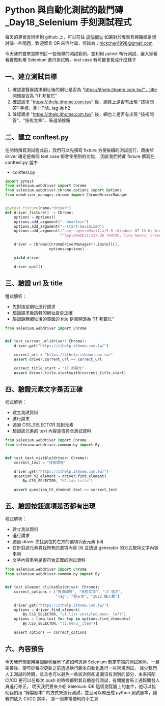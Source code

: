 # Python 與自動化測試的敲門磚_Day18_Selenium 手刻測試程式

每天的專案會同步到 github 上，可以前往 [這個網址](https://github.com/nickchen1998/2022_ithelp_marathon) 如果對於專案有興趣或是想討論一些問題，歡迎留言 OR 來信討論，信箱為：nickchen1998@gmail.com

今天我們要來實際制訂一些簡單的測試範例，並利用 pytest 執行測試，讓大家看看實際利用 Selenium 進行測試時，test case 有可能會長成什麼樣子

## 一、建立測試目標
1. 確認瀏覽器請求網址後的網址是否為 "https://ithelp.ithome.com.tw/"，title 開頭是否為 "iT 邦幫忙"
2. 確認請求 "https://ithelp.ithome.com.tw/" 後，網頁上是否有出現 "技術問答" 字樣，且 HTML tag 為 h2
3. 確認請求 "https://ithelp.ithome.com.tw/" 後，網也上是否有出現 "技術問答"、"技術文章"... 等選項按鈕

## 二、建立 conftest.py
在開始撰寫測試程式前，我們可以先撰寫 fixture 方便後續的測試進行，而由於 driver 確定是每個 test case 都會使用到的功能，
因此我們將此 fixture 撰寫在 conftest.py 當中

- conftest.py
```python
import pytest
from selenium.webdriver import Chrome
from selenium.webdriver.chrome.options import Options
from webdriver_manager.chrome import ChromeDriverManager


@pytest.fixture(name="driver")
def driver_fixture() -> Chrome:
    options = Options()
    options.add_argument("--headless")
    options.add_argument("--start-maximized")
    options.add_argument(f"user-agent=Mozilla/5.0 (Windows NT 10.0; Win64; x64) "
                         f"AppleWebKit/537.36 (KHTML, like Gecko) Chrome/105.0.0.0 Safari/537.36")

    driver = Chrome(ChromeDriverManager().install(),
                    options=options)

    yield driver

    driver.quit()
```

## 三、驗證 url 及 title
程式解析：
- 先對指定網址進行請求
- 驗證請求後跳轉的網址是否正確
- 驗證跳轉網址後的頁面的 title 是否開頭為 "iT 邦幫忙"
```python
from selenium.webdriver import Chrome


def test_current_url(driver: Chrome):
    driver.get("https://ithelp.ithome.com.tw/")

    correct_url = "https://ithelp.ithome.com.tw/"
    assert driver.current_url == correct_url

    correct_title_start = "iT 邦幫忙"
    assert driver.title.startswith(correct_title_start)
```

## 四、驗證元素文字是否正確
程式解析：
- 建立測試資料
- 進行請求
- 透過 CSS_SELECTOR 找到元素
- 驗證該元素的 text 內容是否符合測試資料
```python
from selenium.webdriver import Chrome
from selenium.webdriver.common.by import By


def test_text_visible(driver: Chrome):
    correct_text = "技術問答"

    driver.get("https://ithelp.ithome.com.tw/")
    question_h2_element = driver.find_element(
        By.CSS_SELECTOR, "h2.tab-title")

    assert question_h2_element.text == correct_text
```

## 五、驗證按鈕選項是否都有出現
程式解析：
- 建立測試資料
- 進行請求
- 透過 driver 先找到位於左方的選項列表元素 (ul)
- 在針對該元素尋找所有的選項內容 (li) 並透過 generator 的方式取得文字內容串列
- 文字內容串列是否符合正確的測試資料
```python
from selenium.webdriver import Chrome
from selenium.webdriver.common.by import By


def test_element_clickable(driver: Chrome):
    correct_options = ["技術問答", "技術文章", "iT 徵才",
                       "Tag", "聊天室", "2022 鐵人賽"]

    driver.get("https://ithelp.ithome.com.tw/")
    options = driver.find_element(
        By.CSS_SELECTOR, "ul.list-unstyled.menu__left")
    options = [tmp.text for tmp in options.find_elements(
        By.CSS_SELECTOR, "li.menu__item")]

    assert options == correct_options
```


## 六、內容預告
今天我們簡單用幾個範例展示了該如何透過 Selenium 制定前端的測試案例，一旦完善後，便可於每次更新之前透過執行腳本自動化進行一些常規測試，
減少我們人工測試的時間，並且也可以避免一些該測但卻遺漏沒有測到的部分，未來搭配 CI/CD 更可以在每次 push 的時候都對其自動進行測試，有問題會馬上通報開發人員進行修正，
明天我們要來介紹 Selenium IDE 這個瀏覽器上的套件，他可以協助我們用 "錄製腳本" 的方式來進行測試，並且可以輸出成 python 測試腳本，讓我們放入 CI/CD 當中，
是一個非常便利的小工具
